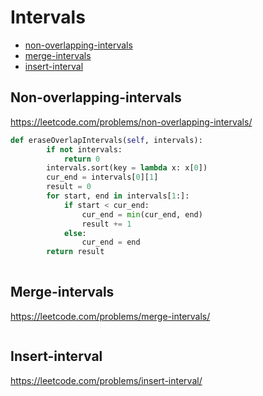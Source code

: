# Intervals
+ [non-overlapping-intervals](#non-overlapping-intervals)
+ [merge-intervals](#merge-intervals)
+ [insert-interval](#insert-interval)

## Non-overlapping-intervals
https://leetcode.com/problems/non-overlapping-intervals/
```python
def eraseOverlapIntervals(self, intervals):
        if not intervals:
            return 0
        intervals.sort(key = lambda x: x[0])
        cur_end = intervals[0][1]
        result = 0
        for start, end in intervals[1:]:
            if start < cur_end:
                cur_end = min(cur_end, end)
                result += 1
            else:
                cur_end = end
        return result
        

```

## Merge-intervals
https://leetcode.com/problems/merge-intervals/
```python


```

## Insert-interval
https://leetcode.com/problems/insert-interval/
